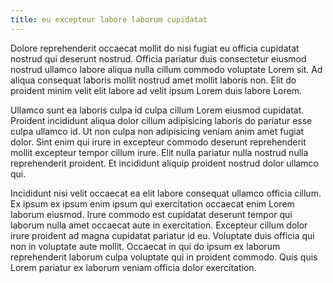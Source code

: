 ```yaml
---
title: eu excepteur labore laborum cupidatat
---
```


Dolore reprehenderit occaecat mollit do nisi fugiat eu officia cupidatat nostrud qui deserunt nostrud. Officia pariatur duis consectetur eiusmod nostrud ullamco labore aliqua nulla cillum commodo voluptate Lorem sit. Ad aliqua consequat laboris mollit nostrud amet mollit laboris non. Elit do proident minim velit elit labore ad velit ipsum Lorem duis labore Lorem.

Ullamco sunt ea laboris culpa id culpa cillum Lorem eiusmod cupidatat. Proident incididunt aliqua dolor cillum adipisicing laboris do pariatur esse culpa ullamco id. Ut non culpa non adipisicing veniam anim amet fugiat dolor. Sint enim qui irure in excepteur commodo deserunt reprehenderit mollit excepteur tempor cillum irure. Elit nulla pariatur nulla nostrud nulla reprehenderit proident. Et incididunt aliquip proident nostrud dolor ullamco qui.

Incididunt nisi velit occaecat ea elit labore consequat ullamco officia cillum. Ex ipsum ex ipsum enim ipsum qui exercitation occaecat enim Lorem laborum eiusmod. Irure commodo est cupidatat deserunt tempor qui laborum nulla amet occaecat aute in exercitation. Excepteur cillum dolor irure proident ad magna cupidatat pariatur id eu. Voluptate duis officia qui non in voluptate aute mollit. Occaecat in qui do ipsum ex laborum reprehenderit laborum culpa voluptate qui in proident commodo. Quis quis Lorem pariatur ex laborum veniam officia dolor exercitation.